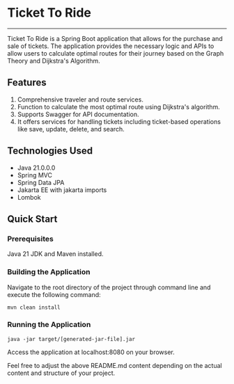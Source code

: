 # Ticket To Ride
***
Ticket To Ride is a Spring Boot application that allows for the purchase and sale of tickets. The application provides the necessary logic and APIs to allow users to calculate optimal routes for their journey based on the Graph Theory and Dijkstra's Algorithm.
## Features
1. Comprehensive traveler and route services.
2. Function to calculate the most optimal route using Dijkstra's algorithm.
3. Supports Swagger for API documentation.
4. It offers services for handling tickets including ticket-based operations like save, update, delete, and search.
## Technologies Used
* Java 21.0.0.0
* Spring MVC
* Spring Data JPA
* Jakarta EE with jakarta imports
* Lombok
## Quick Start
### Prerequisites
Java 21 JDK and Maven installed.
### Building the Application
Navigate to the root directory of the project through command line and execute the following command:
```angular2html
mvn clean install
```
### Running the Application
```angular2html
java -jar target/[generated-jar-file].jar
```
Access the application at localhost:8080 on your browser.

Feel free to adjust the above README.md content depending on the actual content and structure of your project.